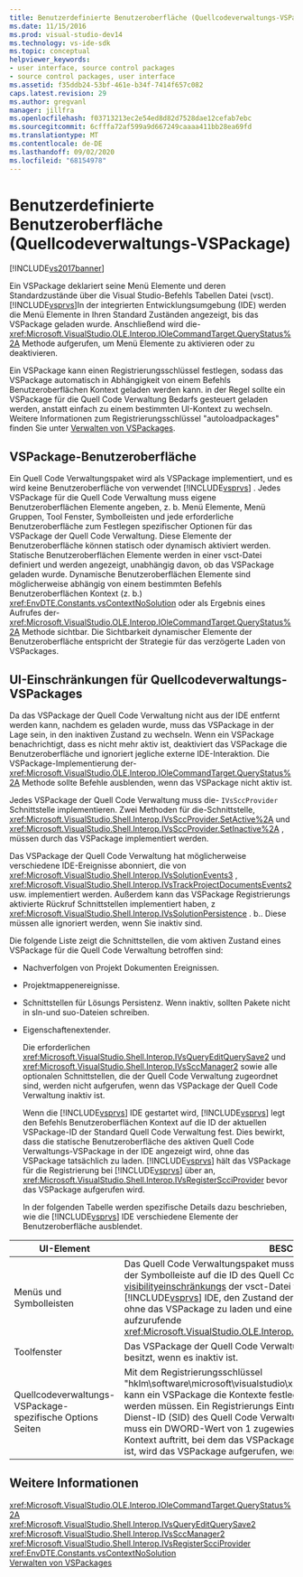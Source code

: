 ```yaml
---
title: Benutzerdefinierte Benutzeroberfläche (Quellcodeverwaltungs-VSPackage) | Microsoft-Dokumentation
ms.date: 11/15/2016
ms.prod: visual-studio-dev14
ms.technology: vs-ide-sdk
ms.topic: conceptual
helpviewer_keywords:
- user interface, source control packages
- source control packages, user interface
ms.assetid: f35ddb24-53bf-461e-b34f-7414f657c082
caps.latest.revision: 29
ms.author: gregvanl
manager: jillfra
ms.openlocfilehash: f03713213ec2e54ed8d82d7528dae12cefab7ebc
ms.sourcegitcommit: 6cfffa72af599a9d667249caaaa411bb28ea69fd
ms.translationtype: MT
ms.contentlocale: de-DE
ms.lasthandoff: 09/02/2020
ms.locfileid: "68154978"
---
```

# <a name="custom-user-interface-source-control-vspackage"></a>Benutzerdefinierte Benutzeroberfläche (Quellcodeverwaltungs-VSPackage)
[!INCLUDE[vs2017banner](../../includes/vs2017banner.md)]

Ein VSPackage deklariert seine Menü Elemente und deren Standardzustände über die Visual Studio-Befehls Tabellen Datei (vsct). [!INCLUDE[vsprvs](../../includes/vsprvs-md.md)]In der integrierten Entwicklungsumgebung (IDE) werden die Menü Elemente in Ihren Standard Zuständen angezeigt, bis das VSPackage geladen wurde. Anschließend wird die- <xref:Microsoft.VisualStudio.OLE.Interop.IOleCommandTarget.QueryStatus%2A> Methode aufgerufen, um Menü Elemente zu aktivieren oder zu deaktivieren.  
  
 Ein VSPackage kann einen Registrierungsschlüssel festlegen, sodass das VSPackage automatisch in Abhängigkeit von einem Befehls Benutzeroberflächen Kontext geladen werden kann. in der Regel sollte ein VSPackage für die Quell Code Verwaltung Bedarfs gesteuert geladen werden, anstatt einfach zu einem bestimmten UI-Kontext zu wechseln. Weitere Informationen zum Registrierungsschlüssel "autoloadpackages" finden Sie unter [Verwalten von VSPackages](../../extensibility/managing-vspackages.md).  
  
## <a name="vspackage-ui"></a>VSPackage-Benutzeroberfläche  
 Ein Quell Code Verwaltungspaket wird als VSPackage implementiert, und es wird keine Benutzeroberfläche von verwendet [!INCLUDE[vsprvs](../../includes/vsprvs-md.md)] . Jedes VSPackage für die Quell Code Verwaltung muss eigene Benutzeroberflächen Elemente angeben, z. b. Menü Elemente, Menü Gruppen, Tool Fenster, Symbolleisten und jede erforderliche Benutzeroberfläche zum Festlegen spezifischer Optionen für das VSPackage der Quell Code Verwaltung. Diese Elemente der Benutzeroberfläche können statisch oder dynamisch aktiviert werden. Statische Benutzeroberflächen Elemente werden in einer vsct-Datei definiert und werden angezeigt, unabhängig davon, ob das VSPackage geladen wurde. Dynamische Benutzeroberflächen Elemente sind möglicherweise abhängig von einem bestimmten Befehls Benutzeroberflächen Kontext (z. b.) <xref:EnvDTE.Constants.vsContextNoSolution> oder als Ergebnis eines Aufrufes der- <xref:Microsoft.VisualStudio.OLE.Interop.IOleCommandTarget.QueryStatus%2A> Methode sichtbar. Die Sichtbarkeit dynamischer Elemente der Benutzeroberfläche entspricht der Strategie für das verzögerte Laden von VSPackages.  
  
## <a name="ui-constraints-on-source-control-vspackages"></a>UI-Einschränkungen für Quellcodeverwaltungs-VSPackages  
 Da das VSPackage der Quell Code Verwaltung nicht aus der IDE entfernt werden kann, nachdem es geladen wurde, muss das VSPackage in der Lage sein, in den inaktiven Zustand zu wechseln. Wenn ein VSPackage benachrichtigt, dass es nicht mehr aktiv ist, deaktiviert das VSPackage die Benutzeroberfläche und ignoriert jegliche externe IDE-Interaktion. Die VSPackage-Implementierung der- <xref:Microsoft.VisualStudio.OLE.Interop.IOleCommandTarget.QueryStatus%2A> Methode sollte Befehle ausblenden, wenn das VSPackage nicht aktiv ist.  
  
 Jedes VSPackage der Quell Code Verwaltung muss die- `IVsSccProvider` Schnittstelle implementieren. Zwei Methoden für die-Schnittstelle, <xref:Microsoft.VisualStudio.Shell.Interop.IVsSccProvider.SetActive%2A> und <xref:Microsoft.VisualStudio.Shell.Interop.IVsSccProvider.SetInactive%2A> , müssen durch das VSPackage implementiert werden.  
  
 Das VSPackage der Quell Code Verwaltung hat möglicherweise verschiedene IDE-Ereignisse abonniert, die von <xref:Microsoft.VisualStudio.Shell.Interop.IVsSolutionEvents3> , <xref:Microsoft.VisualStudio.Shell.Interop.IVsTrackProjectDocumentsEvents2> usw. implementiert werden. Außerdem kann das VSPackage Registrierungs aktivierte Rückruf Schnittstellen implementiert haben, z <xref:Microsoft.VisualStudio.Shell.Interop.IVsSolutionPersistence> . b.. Diese müssen alle ignoriert werden, wenn Sie inaktiv sind.  
  
 Die folgende Liste zeigt die Schnittstellen, die vom aktiven Zustand eines VSPackage für die Quell Code Verwaltung betroffen sind:  
  
- Nachverfolgen von Projekt Dokumenten Ereignissen.  
  
- Projektmappenereignisse.  
  
- Schnittstellen für Lösungs Persistenz. Wenn inaktiv, sollten Pakete nicht in sln-und suo-Dateien schreiben.  
  
- Eigenschaftenextender.  
  
  Die erforderlichen <xref:Microsoft.VisualStudio.Shell.Interop.IVsQueryEditQuerySave2> und <xref:Microsoft.VisualStudio.Shell.Interop.IVsSccManager2> sowie alle optionalen Schnittstellen, die der Quell Code Verwaltung zugeordnet sind, werden nicht aufgerufen, wenn das VSPackage der Quell Code Verwaltung inaktiv ist.  
  
  Wenn die [!INCLUDE[vsprvs](../../includes/vsprvs-md.md)] IDE gestartet wird, [!INCLUDE[vsprvs](../../includes/vsprvs-md.md)] legt den Befehls Benutzeroberflächen Kontext auf die ID der aktuellen VSPackage-ID der Standard Quell Code Verwaltung fest. Dies bewirkt, dass die statische Benutzeroberfläche des aktiven Quell Code Verwaltungs-VSPackage in der IDE angezeigt wird, ohne das VSPackage tatsächlich zu laden. [!INCLUDE[vsprvs](../../includes/vsprvs-md.md)] hält das VSPackage für die Registrierung bei [!INCLUDE[vsprvs](../../includes/vsprvs-md.md)] über an, <xref:Microsoft.VisualStudio.Shell.Interop.IVsRegisterScciProvider> bevor das VSPackage aufgerufen wird.  
  
  In der folgenden Tabelle werden spezifische Details dazu beschrieben, wie die [!INCLUDE[vsprvs](../../includes/vsprvs-md.md)] IDE verschiedene Elemente der Benutzeroberfläche ausblendet.  
  
|UI-Element|BESCHREIBUNG|  
|-------------|-----------------|  
|Menüs und Symbolleisten|Das Quell Code Verwaltungspaket muss das anfängliche Menü und die Sichtbarkeit der Symbolleiste auf die ID des Quell Code Verwaltungs Pakets im Abschnitt [visibilityeinschränkungs](../../extensibility/visibilityconstraints-element.md) der vsct-Datei festlegen. Dies ermöglicht der [!INCLUDE[vsprvs](../../includes/vsprvs-md.md)] IDE, den Zustand der Menü Elemente entsprechend festzulegen, ohne das VSPackage zu laden und eine Implementierung der-Methode aufzurufende <xref:Microsoft.VisualStudio.OLE.Interop.IOleCommandTarget.QueryStatus%2A> .|  
|Toolfenster|Das VSPackage der Quell Code Verwaltung Blendet alle Tool Fenster aus, die es besitzt, wenn es inaktiv ist.|  
|Quellcodeverwaltungs-VSPackage-spezifische Options Seiten|Mit dem Registrierungsschlüssel "hklm\software\microsoft\visualstudio\x.y\toolsoptionspages\visibilitycmduicontexts" kann ein VSPackage die Kontexte festlegen, in denen die Options Seiten angezeigt werden müssen. Ein Registrierungs Eintrag unter diesem Schlüssel muss mithilfe der Dienst-ID (SID) des Quell Code Verwaltungs Dienstanbieter erstellt werden, und ihm muss ein DWORD-Wert von 1 zugewiesen werden. Wenn ein UI-Ereignis in einem Kontext auftritt, bei dem das VSPackage der Quell Code Verwaltung bei registriert ist, wird das VSPackage aufgerufen, wenn es aktiv ist.|  
  
## <a name="see-also"></a>Weitere Informationen  
 <xref:Microsoft.VisualStudio.OLE.Interop.IOleCommandTarget.QueryStatus%2A>   
 <xref:Microsoft.VisualStudio.Shell.Interop.IVsQueryEditQuerySave2>   
 <xref:Microsoft.VisualStudio.Shell.Interop.IVsSccManager2>   
 <xref:Microsoft.VisualStudio.Shell.Interop.IVsRegisterScciProvider>   
 <xref:EnvDTE.Constants.vsContextNoSolution>   
 [Verwalten von VSPackages](../../extensibility/managing-vspackages.md)
